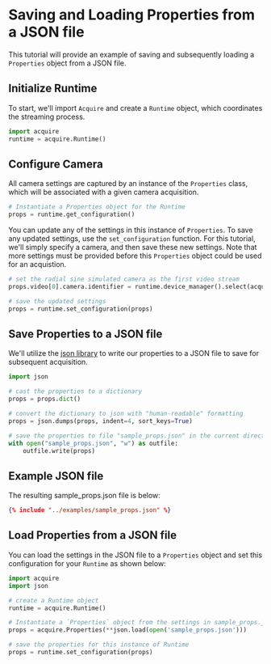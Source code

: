 # Saving and Loading Properties from a JSON file

This tutorial will provide an example of saving and subsequently loading a `Properties` object from a JSON file.

## Initialize Runtime

To start, we'll import `Acquire` and create a `Runtime` object, which coordinates the streaming process.

```python
import acquire
runtime = acquire.Runtime()
```

## Configure Camera

All camera settings are captured by an instance of the `Properties` class, which will be associated with a given camera acquisition. 

```python
# Instantiate a Properties object for the Runtime
props = runtime.get_configuration()
```
You can update any of the settings in this instance of `Properties`. To save any updated settings, use the `set_configuration` function.  For this tutorial, we'll simply specify a camera, and then save these new settings. Note that more settings must be provided before this `Properties` object could be used for an acquistion.

```python
# set the radial sine simulated camera as the first video stream
props.video[0].camera.identifier = runtime.device_manager().select(acquire.DeviceKind.Camera, "simulated: radial sin")

# save the updated settings
props = runtime.set_configuration(props)
```

## Save Properties to a JSON file
We'll utilize the [json library](https://docs.python.org/3/library/json.html#) to write our properties to a JSON file to save for subsequent acquisition.

```python
import json

# cast the properties to a dictionary
props = props.dict()

# convert the dictionary to json with "human-readable" formatting
props = json.dumps(props, indent=4, sort_keys=True)

# save the properties to file "sample_props.json" in the current directory
with open("sample_props.json", "w") as outfile:
    outfile.write(props)
```

## Example JSON file
The resulting sample_props.json file is below:

~~~json
{% include "../examples/sample_props.json" %}
~~~

## Load Properties from a JSON file
You can load the settings in the JSON file to a `Properties` object and set this configuration for your `Runtime` as shown below:

```python
import acquire
import json

# create a Runtime object
runtime = acquire.Runtime()

# Instantiate a `Properties` object from the settings in sample_props.json
props = acquire.Properties(**json.load(open('sample_props.json')))

# save the properties for this instance of Runtime
props = runtime.set_configuration(props)
```

